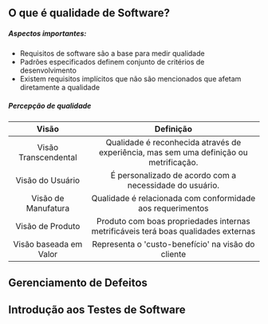 ## O que é qualidade de Software?
##### Aspectos importantes:
- Requisitos de software são a base para medir qualidade
- Padrões especificados definem conjunto de critérios de desenvolvimento
- Existem requisitos implícitos que não são mencionados que afetam diretamente a qualidade

##### Percepção de qualidade

Visão | Definição
:---:|:---:
Visão Transcendental | Qualidade é reconhecida através de experiência, mas sem uma definição ou metrificação.
Visão do Usuário | É personalizado de acordo com a necessidade do usuário.
Visão de Manufatura | Qualidade é relacionada com conformidade aos requerimentos
Visão de Produto | Produto com boas propriedades internas metrificáveis terá boas qualidades externas
Visão baseada em Valor | Representa o 'custo-benefício' na visão do cliente


## Gerenciamento de Defeitos

## Introdução aos Testes de Software